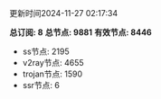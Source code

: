 更新时间2024-11-27 02:17:34

**总订阅: 8**
**总节点: 9881**
**有效节点: 8446**
- ss节点: 2195
- v2ray节点: 4655
- trojan节点: 1590
- ssr节点: 6
